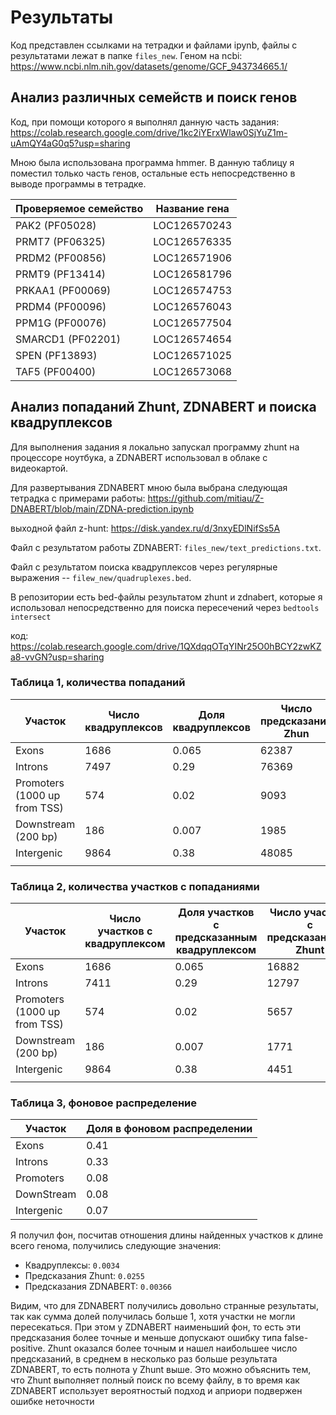 # Результаты


Код представлен ссылками на тетрадки и файлами ipynb, файлы с результатами лежат в папке `files_new`.
Геном на ncbi: https://www.ncbi.nlm.nih.gov/datasets/genome/GCF_943734665.1/


## Анализ различных семейств и поиск генов

Код, при помощи которого я выполнял данную часть задания: https://colab.research.google.com/drive/1kc2iYErxWlaw0SjYuZ1m-uAmQY4aG0q5?usp=sharing

Мною была использована программа hmmer. В данную таблицу я поместил только часть генов, остальные есть непосредственно в выводе программы в тетрадке.

| Проверяемое семейство | Название гена |
|-----------------------|---------------|
| PAK2 (PF05028)        | LOC126570243  |
| PRMT7 (PF06325)       | LOC126576335  |
| PRDM2 (PF00856)       | LOC126571906  |
| PRMT9 (PF13414)       | LOC126581796  |
| PRKAA1 (PF00069)      | LOC126574753  |
| PRDM4 (PF00096)       | LOC126576043  |
| PPM1G (PF00076)       | LOC126577504  |
| SMARCD1 (PF02201)     | LOC126574654  |
| SPEN (PF13893)        | LOC126571025  |
| TAF5 (PF00400)        | LOC126573068  |


## Анализ попаданий Zhunt, ZDNABERT и поиска квадруплексов

Для выполнения задания я локально запускал программу zhunt на процессоре ноутбука, а ZDNABERT использовал в облаке с видеокартой.

Для развертывания ZDNABERT мною была выбрана следующая тетрадка с примерами работы: https://github.com/mitiau/Z-DNABERT/blob/main/ZDNA-prediction.ipynb

выходной файл z-hunt: https://disk.yandex.ru/d/3nxyEDlNifSs5A

Файл с результатом работы ZDNABERT: `files_new/text_predictions.txt`.

Файл с результатом поиска квадруплексов через регулярные выражения -- `filew_new/quadruplexes.bed`.

В репозитории есть bed-файлы результатом zhunt и zdnabert, которые я использовал непосредственно для поиска пересечений через `bedtools intersect`

код: https://colab.research.google.com/drive/1QXdqqOTqYINr25O0hBCY2zwKZa8-vvGN?usp=sharing

### Таблица 1, количества попаданий
| Участок                      | Число квадруплексов | Доля квадруплексов | Число предсказаний Zhun | Доля предсказаний Zhun | Число предсказаний ZDNABERT | Доля предсказаний ZDNABERT |
|------------------------------|---------------------|--------------------|-------------------------|------------------------|-----------------------------|----------------------------|
| Exons                        | 1686                | 0.065              | 62387                   | 0.38                   | 9447                        | 0.248                     |
| Introns                      | 7497                | 0.29               | 76369                   | 0.46                   | 14937                       | 0.39                      |
| Promoters (1000 up from TSS) | 574                 | 0.02               | 9093                    | 0.05                   | 3262                        | 0.08                       |
| Downstream (200 bp)          | 186                 | 0.007              | 1985                    | 0.01                   | 353                         | 0.009                      |
| Intergenic                   | 9864                | 0.38               | 48085                   | 0.29                   | 13993                       | 0.36                       |
|                              |                     |                    |                         |                        |                             |                            |

### Таблица 2, количества участков с попаданиями


| Участок                      | Число участков с  квадруплексом | Доля участков с предсказанным квадруплексом | Число участков с предсказаниями Zhunt | Число участков с предсказаниями Zhunt | Число участков с предсказаниями ZDNABERT | Доля участков с предсказаниями ZDNABERT |
|------------------------------|---------------------------------|---------------------------------------------|---------------------------------------|---------------------------------------|------------------------------------------|-----------------------------------------|
| Exons                        | 1686                            | 0.065                                       | 16882                                 | 0.10                                  | 4390                                     | 0.11                                   |
| Introns                      | 7411                            | 0.29                                        | 12797                                 | 0.07                                  | 2774                                     | 0.07                                    |
| Promoters (1000 up from TSS) | 574                             | 0.02                                        | 5657                                  | 0.03                                  | 2166                                     | 0.05                                    |
| Downstream (200 bp)          | 186                             | 0.007                                       | 1771                                  | 0.01                                  | 325                                      | 0.008                                   |
| Intergenic                   | 9864                            | 0.38                                        | 4451                                  | 0.027                                 | 1742                                     | 0.05                                    |
|                              |                                 |                                             |                                       |                                       |                                          |                                         |

### Таблица 3, фоновое распределение

| Участок    | Доля в фоновом распределении |
|------------|------------------------------|
| Exons      | 0.41                         |
| Introns    | 0.33                         |
| Promoters  | 0.08                         |
| DownStream | 0.08                         |
| Intergenic | 0.07                         |

Я получил фон, посчитав отношения длины найденных участков к длине всего генома, получились следующие значения:

* Квадруплексы: `0.0034`
* Предсказания Zhunt: `0.0255`
* Предсказания ZDNABERT: `0.00366`

Видим, что для ZDNABERT получились довольно странные результаты, так как сумма долей получилась больше 1, хотя участки не могли пересекаться. При этом у ZDNABERT наименьший фон, то есть эти предсказания более точные и меньше допускают ошибку типа false-positive. Zhunt оказался более точным и нашел наибольшее число предсказаний, в среднем в несколько раз больше результата ZDNABERT, то есть полнота у Zhunt выше. Это можно объяснить тем, что Zhunt выполняет полный поиск по всему файлу, в то время как ZDNABERT использует вероятностый подход и априори подвержен ошибке неточности
